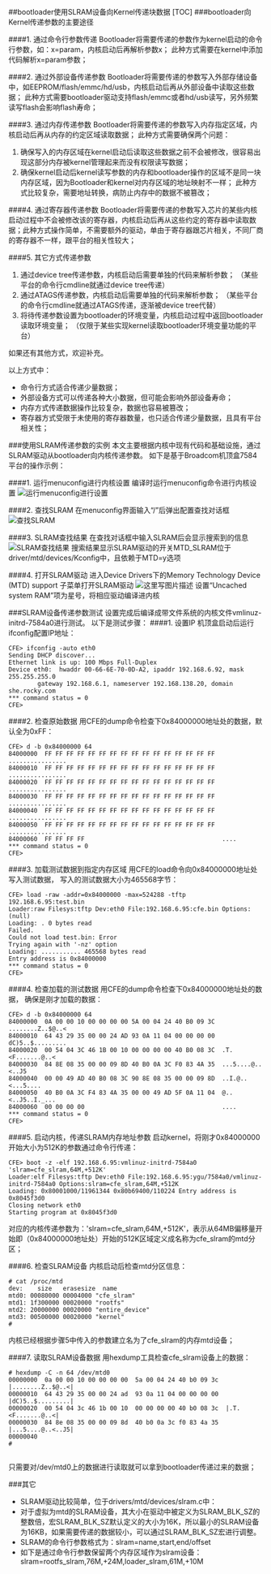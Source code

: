 ##bootloader使用SLRAM设备向Kernel传递块数据
[TOC]
###bootloader向Kernel传递参数的主要途径

####1. 通过命令行参数传递
Bootloader将需要传递的参数作为kernel启动的命令行参数，如：x=param，内核启动后再解析参数x；
此种方式需要在kernel中添加代码解析x=param参数；

####2.	通过外部设备传递参数
Bootloader将需要传递的参数写入外部存储设备中，如EEPROM/flash/emmc/hd/usb，内核启动后再从外部设备中读取这些数据；
此种方式需要bootloader驱动支持flash/emmc或者hd/usb读写，另外频繁读写flash会影响flash寿命； 

####3.	通过内存传递参数
Bootloader将需要传递的参数写入内存指定区域，内核启动后再从内存的约定区域读取数据；
此种方式需要确保两个问题：
1)	 确保写入的内存区域在kernel启动后读取这些数据之前不会被修改，很容易出现这部分内存被kernel管理起来而没有权限读写数据；
2)	 确保kernel启动后kernel读写参数的内存和bootloader操作的区域不是同一块内存区域，因为Bootloader和kernel对内存区域的地址映射不一样；
此种方式比较复杂，需要地址转换，病防止内存中的数据不被篡改；

####4.	通过寄存器传递参数
Bootloader将需要传递的参数写入芯片的某些内核启动过程中不会被修改该的寄存器，内核启动后再从这些约定的寄存器中读取数据；此种方式操作简单，不需要额外的驱动，单由于寄存器跟芯片相关，不同厂商的寄存器不一样，跟平台的相关性较大；

####5.	其它方式传递参数
1) 通过device tree传递参数，内核启动后需要单独的代码来解析参数；
（某些平台的命令行cmdline就通过device tree传递）
2) 通过ATAGS传递参数，内核启动后需要单独的代码来解析参数；
（某些平台的命令行cmdline就通过ATAGS传递，逐渐被device tree代替）
3)	将待传递参数设置为bootloader的环境变量，内核启动过程中返回bootloader读取环境变量；
（仅限于某些实现kernel读取bootloader环境变量功能的平台）

如果还有其他方式，欢迎补充。

以上方式中：
- 命令行方式适合传递少量数据；
- 外部设备方式可以传递各种大小数据，但可能会影响外部设备寿命；
- 内存方式传递数据操作比较复杂，数据也容易被篡改；
- 寄存器方式受限于未使用的寄存器数量，也只适合传递少量数据，且具有平台相关性；

###使用SLRAM传递参数的实例
本文主要根据内核中现有代码和基础设施，通过SLRAM驱动从bootloader向内核传递参数。
如下是基于Broadcom机顶盒7584平台的操作示例：

####1. 运行menuconfig进行内核设置
编译时运行menuconfig命令进行内核设置
![运行menuconfig进行设置](http://img.blog.csdn.net/20160813205034872)

####2. 查找SLRAM
在menuconfig界面输入“/”后弹出配置查找对话框
![查找SLRAM](http://img.blog.csdn.net/20160813205247488)

####3. SLRAM查找结果
在查找对话框中输入SLRAM后会显示搜索到的信息
![SLRAM查找结果](http://img.blog.csdn.net/20160813205346598)
搜索结果显示SLRAM驱动的开关MTD_SLRAM位于driver/mtd/devices/Kconfig中，且依赖于MTD=y选项

####4.	打开SLRAM驱动
进入Device Drivers下的Memory Technology Device (MTD) support 子菜单打开SLRAM驱动
![这里写图片描述](http://img.blog.csdn.net/20160813213521777)
设置“Uncached system RAM”项为星号，将相应驱动编译进内核

###SLRAM设备传递参数测试
设置完成后编译成带文件系统的内核文件vmlinuz-initrd-7584a0进行测试。
以下是测试步骤：
####1.	设置IP
机顶盒启动后运行ifconfig配置IP地址：

```
CFE> ifconfig -auto eth0
Sending DHCP discover...
Ethernet link is up: 100 Mbps Full-Duplex
Device eth0:  hwaddr 00-66-6E-70-0D-A2, ipaddr 192.168.6.92, mask 255.255.255.0
        gateway 192.168.6.1, nameserver 192.168.138.20, domain she.rocky.com
*** command status = 0
CFE>

```

####2.	检查原始数据
用CFE的dump命令检查下0x84000000地址处的数据，默认全为0xFF：

```
CFE> d -b 0x84000000 64
84000000  FF FF FF FF FF FF FF FF FF FF FF FF FF FF FF FF  ................
84000010  FF FF FF FF FF FF FF FF FF FF FF FF FF FF FF FF  ................
84000020  FF FF FF FF FF FF FF FF FF FF FF FF FF FF FF FF  ................
84000030  FF FF FF FF FF FF FF FF FF FF FF FF FF FF FF FF  ................
84000040  FF FF FF FF FF FF FF FF FF FF FF FF FF FF FF FF  ................
84000050  FF FF FF FF FF FF FF FF FF FF FF FF FF FF FF FF  ................
84000060  FF FF FF FF                                      ....            
*** command status = 0
CFE>

```

####3.	加载测试数据到指定内存区域
用CFE的load命令向0x84000000地址处写入测试数据， 写入的测试数据大小为465568字节：

```
CFE> load -raw -addr=0x84000000 -max=524288 -tftp 192.168.6.95:test.bin
Loader:raw Filesys:tftp Dev:eth0 File:192.168.6.95:cfe.bin Options:(null)
Loading: . 0 bytes read
Failed.
Could not load test.bin: Error
Trying again with '-nz' option
Loading: ........... 465568 bytes read
Entry address is 0x84000000
*** command status = 0
CFE>

```

####4.	检查加载的测试数据
用CFE的dump命令检查下0x84000000地址处的数据， 确保是刚才加载的数据：

```
CFE> d -b 0x84000000 64
84000000  0A 00 00 10 00 00 00 00 5A 00 04 24 40 B0 09 3C  ........Z..$@..<
84000010  64 43 29 35 00 00 24 AD 93 0A 11 04 00 00 00 00  dC)5..$.........
84000020  00 54 04 3C 46 1B 00 10 00 00 00 00 40 B0 08 3C  .T.<F.......@..<
84000030  84 8E 08 35 00 00 09 8D 40 B0 0A 3C F0 83 4A 35  ...5....@..<..J5
84000040  00 00 49 AD 40 B0 08 3C 90 8E 08 35 00 00 09 8D  ..I.@..<...5....
84000050  40 B0 0A 3C F4 83 4A 35 00 00 49 AD 5F 0A 11 04  @..<..J5..I._...
84000060  00 00 00 00                                      ....            
*** command status = 0
CFE>

```

####5.	启动内核，传递SLRAM内存地址参数
启动kernel，将刚才0x84000000开始大小为512K的参数通过命令行传递：

```
CFE> boot -z -elf 192.168.6.95:vmlinuz-initrd-7584a0 'slram=cfe_slram,64M,+512K'
Loader:elf Filesys:tftp Dev:eth0 File:192.168.6.95:ygu/7584a0/vmlinuz-initrd-7584a0 Options:slram=cfe_slram,64M,+512K
Loading: 0x80001000/11961344 0x80b69400/110224 Entry address is 0x8045f3d0
Closing network eth0
Starting program at 0x8045f3d0

```

对应的内核传递参数为：'slram=cfe_slram,64M,+512K'，表示从64MB偏移量开始即（0x84000000地址处）开始的512K区域定义成名称为cfe_slram的mtd分区；

####6.	检查SLRAM设备
内核启动后检查mtd分区信息：

```
# cat /proc/mtd
dev:    size   erasesize  name
mtd0: 00080000 00004000 "cfe_slram"
mtd1: 1f300000 00020000 "rootfs"
mtd2: 20000000 00020000 "entire_device"
mtd3: 00500000 00020000 "kernel"
#

```
内核已经根据步骤5中传入的参数建立名为了cfe_slram的内存mtd设备；

####7.	读取SLRAM设备数据
用hexdump工具检查cfe_slram设备上的数据：

```
# hexdump -C -n 64 /dev/mtd0
00000000  0a 00 00 10 00 00 00 00  5a 00 04 24 40 b0 09 3c  |........Z..$@..<|
00000010  64 43 29 35 00 00 24 ad  93 0a 11 04 00 00 00 00  |dC)5..$.........|
00000020  00 54 04 3c 46 1b 00 10  00 00 00 00 40 b0 08 3c  |.T.<F.......@..<|
00000030  84 8e 08 35 00 00 09 8d  40 b0 0a 3c f0 83 4a 35  |...5....@..<..J5|
00000040
#


```

只需要对/dev/mtd0上的数据进行读取就可以拿到bootloader传递过来的数据；

###其它
- SLRAM驱动比较简单，位于drivers/mtd/devices/slram.c中：
- 对于虚拟为mtd的SLRAM设备，其大小在驱动中被定义为SLRAM_BLK_SZ的整数倍，宏SLRAM_BLK_SZ默认定义的大小为16K，所以最小的SLRAM设备为16KB，如果需要传递的数据较小，可以通过SLRAM_BLK_SZ宏进行调整。
- SLRAM的命令行参数格式为：slram=name,start,end/offset
- 如下是通过命令行参数保留两个内存区域作为slram设备：slram=rootfs_slram,76M,+24M,loader_slram,61M,+10M

